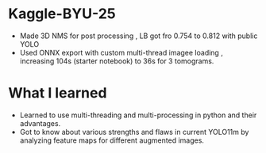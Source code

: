 # Kaggle-BYU-25

- Made 3D NMS for post processing , LB got fro 0.754 to 0.812 with public YOLO
- Used ONNX export with custom multi-thread imagee loading , increasing 104s (starter notebook) to 36s for 3 tomograms.  
 

# What I learned 

- Learned to use multi-threading and multi-processing in python and their advantages.
- Got to know about various strengths and flaws in current YOLO11m by analyzing feature maps for different augmented images.
  

